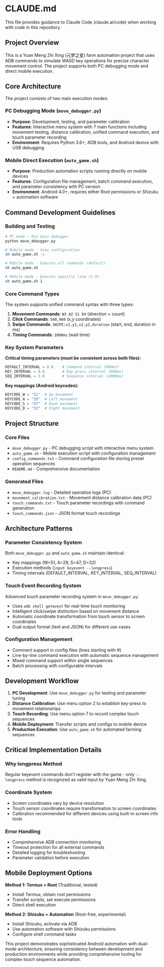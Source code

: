# CLAUDE.md

This file provides guidance to Claude Code (claude.ai/code) when working with code in this repository.

## Project Overview

This is a Yuan Meng Zhi Xing (元梦之星) farm automation project that uses ADB commands to simulate WASD key operations for precise character movement control. The project supports both PC debugging mode and direct mobile execution.

## Core Architecture

The project consists of two main execution modes:

### PC Debugging Mode (`move_debugger.py`)
- **Purpose**: Development, testing, and parameter calibration
- **Features**: Interactive menu system with 7 main functions including movement testing, distance calibration, unified command execution, and touch parameter recording
- **Environment**: Requires Python 3.6+, ADB tools, and Android device with USB debugging

### Mobile Direct Execution (`auto_game.sh`)
- **Purpose**: Production automation scripts running directly on mobile devices
- **Features**: Configuration file management, batch command execution, and parameter consistency with PC version
- **Environment**: Android 4.0+, requires either Root permissions or Shizuku + automation software

## Command Development Guidelines

### Building and Testing
```bash
# PC mode - Run main debugger
python move_debugger.py

# Mobile mode - View configuration
sh auto_game.sh -c

# Mobile mode - Execute all commands (default)
sh auto_game.sh

# Mobile mode - Execute specific line (1-9)
sh auto_game.sh 1
```

### Core Command Types

The system supports unified command syntax with three types:
1. **Movement Commands**: `W3 A2 S1 D4` (direction + count)
2. **Click Commands**: `540,960` (x,y coordinates)  
3. **Swipe Commands**: `SWIPE:x1,y1,x2,y2,duration` (start, end, duration in ms)
4. **Timing Commands**: `1000ms` (wait time)

### Key System Parameters

**Critical timing parameters (must be consistent across both files):**
```python
DEFAULT_INTERVAL = 0.8    # Command interval (800ms)
KEY_INTERVAL = 0.8        # Key press interval (800ms)  
SEQ_INTERVAL = 2.0        # Sequence interval (2000ms)
```

**Key mappings (Android keycodes):**
```python
KEYCODE_W = "51"  # Up movement
KEYCODE_A = "29"  # Left movement
KEYCODE_S = "47"  # Down movement
KEYCODE_D = "32"  # Right movement
```

## Project Structure

### Core Files
- `move_debugger.py` - PC debugging script with interactive menu system
- `auto_game.sh` - Mobile execution script with configuration management
- `config_commands.txt` - Command configuration file storing preset operation sequences
- `README.md` - Comprehensive documentation

### Generated Files
- `move_debugger.log` - Detailed operation logs (PC)
- `movement_calibration.txt` - Movement distance calibration data (PC)
- `touch_commands.txt` - Touch parameter recordings with command generation
- `touch_commands.json` - JSON format touch recordings

## Architecture Patterns

### Parameter Consistency System
Both `move_debugger.py` and `auto_game.sh` maintain identical:
- Key mappings (W=51, A=29, S=47, D=32)
- Execution methods (`input keyevent --longpress`)
- Timing intervals (DEFAULT_INTERVAL, KEY_INTERVAL, SEQ_INTERVAL)

### Touch Event Recording System
Advanced touch parameter recording system in `move_debugger.py`:
- Uses `adb shell getevent` for real-time touch monitoring
- Intelligent click/swipe distinction based on movement distance
- Automatic coordinate transformation from touch sensor to screen coordinates
- Dual output format (text and JSON) for different use cases

### Configuration Management
- Comment support in config files (lines starting with #)
- Line-by-line command execution with automatic sequence management
- Mixed command support within single sequences
- Batch processing with configurable intervals

## Development Workflow

1. **PC Development**: Use `move_debugger.py` for testing and parameter tuning
2. **Distance Calibration**: Use menu option 2 to establish key-press to movement relationships
3. **Touch Recording**: Use menu option 7 to record complex touch sequences
4. **Mobile Deployment**: Transfer scripts and configs to mobile device
5. **Production Execution**: Use `auto_game.sh` for automated farming sequences

## Critical Implementation Details

### Why longpress Method
Regular keyevent commands don't register with the game - only `--longpress` method is recognized as valid input by Yuan Meng Zhi Xing.

### Coordinate System
- Screen coordinates vary by device resolution
- Touch sensor coordinates require transformation to screen coordinates
- Calibration recommended for different devices using built-in screen info tools

### Error Handling
- Comprehensive ADB connection monitoring
- Timeout protection for all external commands
- Detailed logging for troubleshooting
- Parameter validation before execution

## Mobile Deployment Options

**Method 1: Termux + Root** (Traditional, tested)
- Install Termux, obtain root permissions
- Transfer scripts, set execute permissions
- Direct shell execution

**Method 2: Shizuku + Automation** (Root-free, experimental)
- Install Shizuku, activate via ADB
- Use automation software with Shizuku permissions
- Configure shell command tasks

This project demonstrates sophisticated Android automation with dual-mode architecture, ensuring consistency between development and production environments while providing comprehensive tooling for complex touch sequence automation.